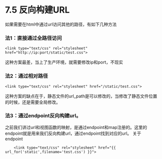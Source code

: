 # 7.5 反向构建URL

如果需要在html中通过url访问其他的路径，有如下几种方法

### 法1：直接通过全路径访问
```
<link type="text/css" rel="stylesheet" href="http://ip:port/static/test.css">
```
这种方案最差，当上了生产环境，就需要修改ip和port，不现实

### 法2：通过相对路径
```
<link type="text/css" rel="stylesheet" href="/static/test.css">
```
这种方案的缺点在于，静态文件的url_path是可以修改的，当修改了静态文件位置的时候，还是需要全局修改。

### 法3：通过endpoint反向构建url。

之前我们讲过url和视图函数的映射，是通过endpoint和map注册的。这里的endpoint就是用来我们反向构建url，通过endpoint找到对应的url。
关于endpoint

```
    <link type="text/css" rel="stylesheet" href="{{ url_for('static',filename='test.css') }}">

```
